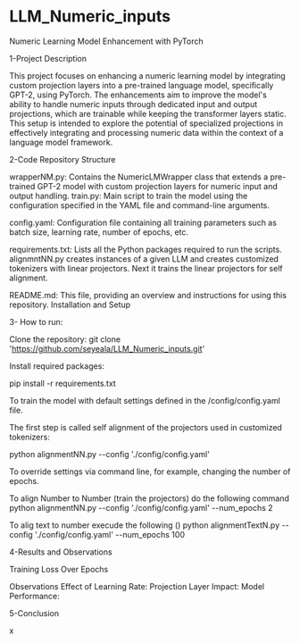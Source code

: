 # LLM_Numeric_inputs

Numeric Learning Model Enhancement with PyTorch

1-Project Description

This project focuses on enhancing a numeric learning model by integrating custom projection layers into a pre-trained language model, specifically GPT-2, using PyTorch. The enhancements aim to improve the model's ability to handle numeric inputs through dedicated input and output projections, which are trainable while keeping the transformer layers static. This setup is intended to explore the potential of specialized projections in effectively integrating and processing numeric data within the context of a language model framework.

2-Code Repository Structure

wrapperNM.py: Contains the NumericLMWrapper class that extends a pre-trained GPT-2 model with custom projection layers for numeric input and output handling.
train.py: Main script to train the model using the configuration specified in the YAML file and command-line arguments.

config.yaml: Configuration file containing all training parameters such as batch size, learning rate, number of epochs, etc.

requirements.txt: Lists all the Python packages required to run the scripts.
alignmntNN.py creates instances of a given LLM and creates customized tokenizers with linear projectors. Next it trains the linear projectors for self alignment.

README.md: This file, providing an overview and instructions for using this repository.
Installation and Setup

3- How to run:

Clone the repository:
git clone 'https://github.com/seyeala/LLM_Numeric_inputs.git'

Install required packages:

pip install -r requirements.txt


To train the model with default settings defined in the /config/config.yaml file.

The first step is called self alignment of the projectors used in customized tokenizers:


python alignmentNN.py --config './config/config.yaml'

To override settings via command line, for example, changing the number of epochs.

To align Number to Number (train the projectors) do the following command
python alignmentNN.py --config './config/config.yaml' --num_epochs 2

To alig text to number execude the following ()
python alignmentTextN.py --config './config/config.yaml' --num_epochs 100

4-Results and Observations

Training Loss Over Epochs

Observations
Effect of Learning Rate:
Projection Layer Impact:
Model Performance:

5-Conclusion

x
